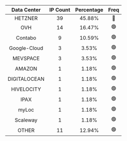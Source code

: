 | Data Center | IP Count | Percentage | Freq |
|:------------:|:--------:|:-----------:|:-----:|
| HETZNER | 39 | 45.88% | 🔴 |
| OVH | 14 | 16.47% | 🟢 |
| Contabo | 9 | 10.59% | 🟢 |
| Google-Cloud | 3 | 3.53% | 🟢 |
| MEVSPACE | 3 | 3.53% | 🟢 |
| AMAZON | 1 | 1.18% | 🟢 |
| DIGITALOCEAN | 1 | 1.18% | 🟢 |
| HIVELOCITY | 1 | 1.18% | 🟢 |
| IPAX | 1 | 1.18% | 🟢 |
| myLoc | 1 | 1.18% | 🟢 |
| Scaleway | 1 | 1.18% | 🟢 |
| OTHER | 11 | 12.94% | 🟢 |